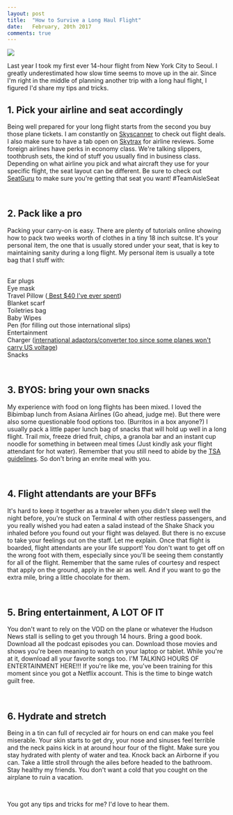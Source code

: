 ```yaml
---
layout: post
title:  "How to Survive a Long Haul Flight"
date:   February, 20th 2017
comments: true
---
```



<img src="/img/travel.png">

Last year I took my first ever 14-hour flight from New York City to Seoul. I greatly underestimated how slow time seems to move up in the air. Since I'm right in the middle of planning another trip with a long haul flight, I figured I'd share my tips and tricks. 

<h2>1. Pick your airline and seat accordingly</h2>

<p>
Being well prepared for your long flight starts from the second you buy those plane tickets. I am constantly on <a href="https://www.skyscanner.com/" target="_blank">Skyscanner</a> to check out flight deals. I also make sure to have a tab open on <a href="http://www.airlinequality.com/" target="_blank">Skytrax</a> for airline reviews. Some foreign airlines have perks in economy class. We're talking slippers, toothbrush sets, the kind of stuff you usually find in business class. Depending on what airline you pick and what aircraft they use for your specific flight, the seat layout can be different. Be sure to check out <a href="https://www.seatguru.com/" target="_blank">SeatGuru</a> to make sure you're getting that seat you want! #TeamAisleSeat  
</p><br>


<h2>2. Pack like a pro</h2>

<p>
Packing your carry-on is easy. There are plenty of tutorials online showing how to pack two weeks worth of clothes in a tiny 18 inch suitcse. It's your personal item, the one that is usually stored under your seat, that is key to maintaining sanity during a long flight. My personal item is usually a tote bag that I stuff with:   <br><br>

Ear plugs<br>
Eye mask<br>
Travel Pillow (<a href="https://www.amazon.com/dp/B004ZIKWJW/ref=twister_B01M32OMAM?_encoding=UTF8&psc=1" target="_blank"> Best $40 I've ever spent</a>)<br>
Blanket scarf<br>
Toiletries bag<br>
Baby Wipes<br>
Pen (for filling out those international slips)<br>
Entertainment<br>
Charger (<a href="https://www.amazon.com/BESTEK-Voltage-Converter-Travel-Adapter/dp/B012ERZ7B8/ref=sr_1_1?ie=UTF8&qid=1487630934&sr=8-1-spons&keywords=voltage+converter&psc=1" target="_blank">international adaptors/converter too since some planes won't carry US voltage</a>)<br>
Snacks<br>
</p><br>

<h2>3. BYOS: bring your own snacks</h2>

<p>
My experience with food on long flights has been mixed. I loved the Bibimbap lunch from Asiana Airlines (Go ahead, judge me). But there were also some questionable food options too. (Burritos in a box anyone?) I usually pack a little paper lunch bag of snacks that will hold up well in a long flight. Trail mix, freeze dried fruit, chips, a granola bar and an instant cup noodle for something in between meal times (Just kindly ask your flight attendant for hot water). Remember that you still need to abide by the <a href="https://www.tsa.gov/travel/security-screening/prohibited-items">TSA guidelines</a>. So don't bring an enrite meal with you.
</p><br>

<h2>4. Flight attendants are your BFFs</h2>

<p>
It's hard to keep it together as a traveler when you didn't sleep well the night before, you're stuck on Terminal 4 with other restless passengers, and you really wished you had eaten a salad instead of the Shake Shack you inhaled before you found out your flight was delayed. But there is no excuse to take your feelings out on the staff. Let me explain. Once that flight is boarded, flight attendants are your life support! You don't want to get off on the wrong foot with them, especially since you'll be seeing them constantly for all of the flight. Remember that the same rules of courtesy and respect that apply on the ground, apply in the air as well. And if you want to go the extra mile, bring a little chocolate for them. 
</p><br>

<h2>5. Bring entertainment, A LOT OF IT</h2>

<p>
You don't want to rely on the VOD on the plane or whatever the Hudson News stall is selling to get you through 14 hours. Bring a good book. Download all the podcast episodes you can. Download those movies and shows you're been meaning to watch on your laptop or tablet. While you're at it, download all your favorite songs too. I'M TALKING HOURS OF ENTERTAINMENT HERE!!! If you're like me, you've been training for this moment since you got a Netflix account. This is the time to binge watch guilt free.
</p><br>

<h2>6. Hydrate and stretch </h2>

<p>
Being in a tin can full of recycled air for hours on end can make you feel miserable. Your skin starts to get dry, your nose and sinuses feel terrible and the neck pains kick in at around hour four of the flight. Make sure you stay hydrated with plenty of water and tea. Knock back an Airborne if you can. Take a little stroll through the ailes before headed to the bathroom. Stay healthy my friends. You don't want a cold that you cought on the airplane to ruin a vacation. 
</p><br>


<p>
You got any tips and tricks for me? I'd love to hear them.
</p><br>

<script>
  (function(i,s,o,g,r,a,m){i['GoogleAnalyticsObject']=r;i[r]=i[r]||function(){
  (i[r].q=i[r].q||[]).push(arguments)},i[r].l=1*new Date();a=s.createElement(o),
  m=s.getElementsByTagName(o)[0];a.async=1;a.src=g;m.parentNode.insertBefore(a,m)
  })(window,document,'script','https://www.google-analytics.com/analytics.js','ga');

  ga('create', 'UA-87732213-1', 'auto');
  ga('send', 'pageview');

</script>
